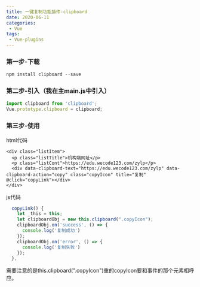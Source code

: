```yaml
---
title: 一键复制功能插件-clipboard
date: 2020-06-11
categories:
 - Vue
tags:
 - Vue-plugins
---
```


### 第一步-下载
```js
npm install clipboard --save
```

### 第二步-引入（我在主main.js中引入）
```js
import clipboard from 'clipboard';
Vue.prototype.clipboard = clipboard;
```

### 第三步-使用
html代码
```
<div class="listItem">
  <p class="listTitle">机构端网址</p>
  <p class="listCont">https://edu.wecode123.com/zylp</p>
  <div data-clipboard-text="https://edu.wecode123.com/zylp" data-clipboard-action="copy" class="copyIcon" title="复制" @click="copyLink"></div>
</div>
```
js代码
```js
  copyLink() {
    let _this = this;
    let clipboardObj = new this.clipboard(".copyIcon");
    clipboardObj.on('success', () => {
      console.log('复制成功')
    });
    clipboardObj.on('error', () => {
      console.log('复制失败')
    });
  },
```
需要注意的是this.clipboard(".copyIcon")重的copyIcon要和事件的那个元素相呼应。